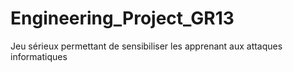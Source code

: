 # Engineering_Project_GR13
Jeu sérieux permettant de sensibiliser les apprenant aux attaques informatiques
